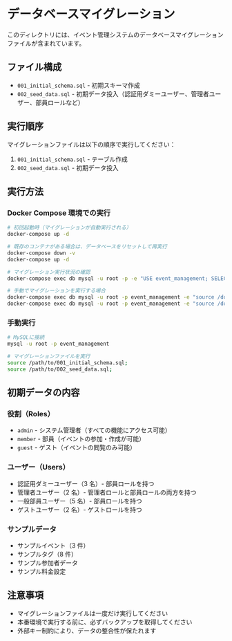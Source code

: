 # データベースマイグレーション

このディレクトリには、イベント管理システムのデータベースマイグレーションファイルが含まれています。

## ファイル構成

- `001_initial_schema.sql` - 初期スキーマ作成
- `002_seed_data.sql` - 初期データ投入（認証用ダミーユーザー、管理者ユーザー、部員ロールなど）

## 実行順序

マイグレーションファイルは以下の順序で実行してください：

1. `001_initial_schema.sql` - テーブル作成
2. `002_seed_data.sql` - 初期データ投入

## 実行方法

### Docker Compose 環境での実行

```bash
# 初回起動時（マイグレーションが自動実行される）
docker-compose up -d

# 既存のコンテナがある場合は、データベースをリセットして再実行
docker-compose down -v
docker-compose up -d

# マイグレーション実行状況の確認
docker-compose exec db mysql -u root -p -e "USE event_management; SELECT * FROM migration_history;"

# 手動でマイグレーションを実行する場合
docker-compose exec db mysql -u root -p event_management -e "source /docker-entrypoint-initdb.d/001_initial_schema.sql;"
docker-compose exec db mysql -u root -p event_management -e "source /docker-entrypoint-initdb.d/002_seed_data.sql;"
```

### 手動実行

```bash
# MySQLに接続
mysql -u root -p event_management

# マイグレーションファイルを実行
source /path/to/001_initial_schema.sql;
source /path/to/002_seed_data.sql;
```

## 初期データの内容

### 役割（Roles）

- `admin` - システム管理者（すべての機能にアクセス可能）
- `member` - 部員（イベントの参加・作成が可能）
- `guest` - ゲスト（イベントの閲覧のみ可能）

### ユーザー（Users）

- 認証用ダミーユーザー（3 名）- 部員ロールを持つ
- 管理者ユーザー（2 名）- 管理者ロールと部員ロールの両方を持つ
- 一般部員ユーザー（5 名）- 部員ロールを持つ
- ゲストユーザー（2 名）- ゲストロールを持つ

### サンプルデータ

- サンプルイベント（3 件）
- サンプルタグ（8 件）
- サンプル参加者データ
- サンプル料金設定

## 注意事項

- マイグレーションファイルは一度だけ実行してください
- 本番環境で実行する前に、必ずバックアップを取得してください
- 外部キー制約により、データの整合性が保たれます
